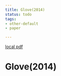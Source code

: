 ```yaml
---
title: Glove(2014)
status: todo
tags:
- other-default
- paper

---
```


[local pdf](../../../pdfs/2014-GloVe.pdf)

# Glove(2014)
